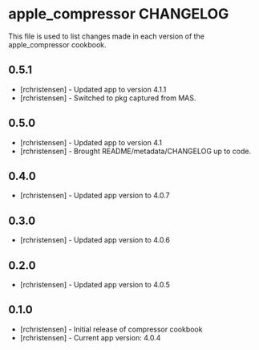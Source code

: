 apple_compressor CHANGELOG
==========================

This file is used to list changes made in each version of the apple_compressor cookbook.

0.5.1
-----
- [rchristensen] - Updated app to version 4.1.1
- [rchristensen] - Switched to pkg captured from MAS.

0.5.0
-----
- [rchristensen] - Updated app to version 4.1
- [rchristensen] - Brought README/metadata/CHANGELOG up to code.

0.4.0 
-----
- [rchristensen] - Updated app version to 4.0.7

0.3.0
-----
- [rchristensen] - Updated app version to 4.0.6

0.2.0
-----
- [rchristensen] - Updated app version to 4.0.5

0.1.0
-----
- [rchristensen] - Initial release of compressor cookbook
- [rchristensen] - Current app version: 4.0.4